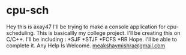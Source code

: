 # cpu-sch </n>
Hey this is axay47 I'll be trying to make a console application for cpu-scheduling. </n>
This is basicallly my college project.  </n>
I'll be creating this on C/C++. </n>
I'll be including : </n>
  *SJF </n>
  *STJF </n>
  *FCFS </n>
  *RR </n>
Hope. I'll be able to complete it. </n>
Any Help Is Welcome.  </n>
meakshaymishra@gmail.com </n>
